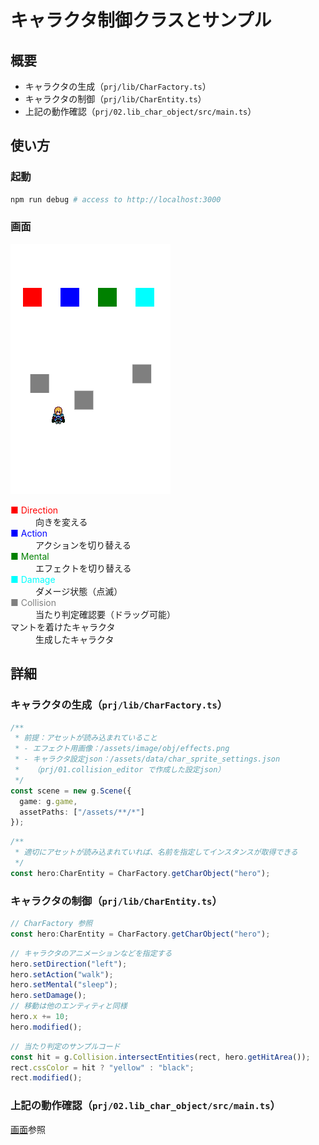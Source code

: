 キャラクタ制御クラスとサンプル
==============================

概要
----

- キャラクタの生成（`prj/lib/CharFactory.ts`）
- キャラクタの制御（`prj/lib/CharEntity.ts`）
- 上記の動作確認（`prj/02.lib_char_object/src/main.ts`）

使い方
------

### 起動

```sh
npm run debug # access to http://localhost:3000
```

### 画面

![スクリーンショット](./screen.png)

<dl>
  <dt style="color:red">■ Direction</dt>
  <dd>向きを変える</dd>
  <dt style="color:blue">■ Action</dt>
  <dd>アクションを切り替える</dd>
  <dt style="color:green">■ Mental</dt>
  <dd>エフェクトを切り替える</dd>
  <dt style="color:cyan">■ Damage</dt>
  <dd>ダメージ状態（点滅）</dd>
  <dt style="color:gray">■ Collision</dt>
  <dd>当たり判定確認要（ドラッグ可能）</dd>
  <dt>マントを着けたキャラクタ</dt>
  <dd>生成したキャラクタ</dd>
</dl>

詳細
----

### キャラクタの生成（`prj/lib/CharFactory.ts`）

```ts
/**
 * 前提：アセットが読み込まれていること
 * - エフェクト用画像：/assets/image/obj/effects.png
 * - キャラクタ設定json：/assets/data/char_sprite_settings.json
 *   （prj/01.collision_editor で作成した設定json）
 */
const scene = new g.Scene({
  game: g.game,
  assetPaths: ["/assets/**/*"]
});
```
```ts
/**
 * 適切にアセットが読み込まれていれば、名前を指定してインスタンスが取得できる
 */
const hero:CharEntity = CharFactory.getCharObject("hero");
```

### キャラクタの制御（`prj/lib/CharEntity.ts`）

```ts
// CharFactory 参照
const hero:CharEntity = CharFactory.getCharObject("hero");
```
```ts
// キャラクタのアニメーションなどを指定する
hero.setDirection("left");
hero.setAction("walk");
hero.setMental("sleep");
hero.setDamage();
// 移動は他のエンティティと同様
hero.x += 10;
hero.modified();
```
```ts
// 当たり判定のサンプルコード
const hit = g.Collision.intersectEntities(rect, hero.getHitArea());
rect.cssColor = hit ? "yellow" : "black";
rect.modified();
```

### 上記の動作確認（`prj/02.lib_char_object/src/main.ts`）

[画面](#画面)参照